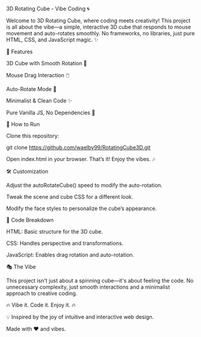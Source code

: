 3D Rotating Cube - Vibe Coding 🌀

Welcome to 3D Rotating Cube, where coding meets creativity! This project is all about the vibe—a simple, interactive 3D cube that responds to mouse movement and auto-rotates smoothly. No frameworks, no libraries, just pure HTML, CSS, and JavaScript magic. ✨

🌟 Features

3D Cube with Smooth Rotation 🎲

Mouse Drag Interaction 🖱️

Auto-Rotate Mode 🔄

Minimalist & Clean Code ✨

Pure Vanilla JS, No Dependencies 🚀

🚀 How to Run

Clone this repository:

git clone https://github.com/waelby99/RotatingCube3D.git

Open index.html in your browser. That’s it! Enjoy the vibes. 🎶

🛠️ Customization

Adjust the autoRotateCube() speed to modify the auto-rotation.

Tweak the scene and cube CSS for a different look.

Modify the face styles to personalize the cube’s appearance.

🎨 Code Breakdown

HTML: Basic structure for the 3D cube.

CSS: Handles perspective and transformations.

JavaScript: Enables drag rotation and auto-rotation.

🎭 The Vibe

This project isn't just about a spinning cube—it's about feeling the code. No unnecessary complexity, just smooth interactions and a minimalist approach to creative coding.

🔥 Vibe it. Code it. Enjoy it. 🔥

💡 Inspired by the joy of intuitive and interactive web design.

Made with ❤️ and vibes.
